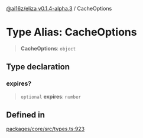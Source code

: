 [@ai16z/eliza v0.1.4-alpha.3](../index.md) / CacheOptions

# Type Alias: CacheOptions

> **CacheOptions**: `object`

## Type declaration

### expires?

> `optional` **expires**: `number`

## Defined in

[packages/core/src/types.ts:923](https://github.com/Ungate-Ai/chitti/blob/main/packages/core/src/types.ts#L923)
